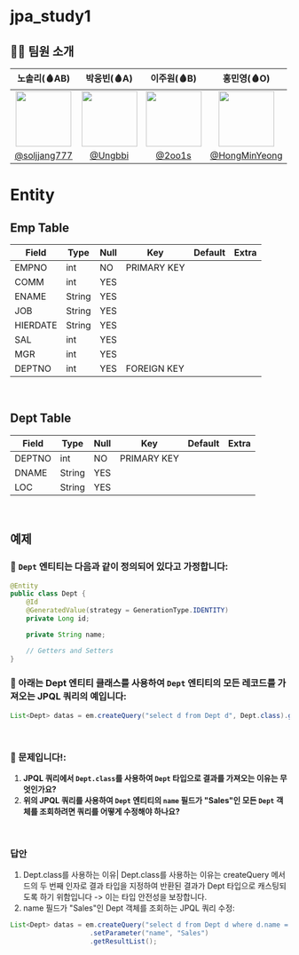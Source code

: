 # jpa_study1


## 👩‍💻 팀원 소개



|                                         노솔리(🩸AB)                                          |                                      박웅빈(🩸A)                                      |                                        이주원(🩸B)                                        |                                         홍민영(🩸O)                                          |
| :-------------------------------------------------------------------------------------: | :------------------------------------------------------------------------------: | :----------------------------------------------------------------------------------: | :-------------------------------------------------------------------------------------: |
| <img  width="100px" src="https://avatars.githubusercontent.com/soljjang777" /> | <img width="100px" src="https://avatars.githubusercontent.com/Ungbbi" /> | <img width="100px" src="https://avatars.githubusercontent.com/2oo1s"/> |     <img width="100px" src="https://avatars.githubusercontent.com/u/65701100?v=4"/>     |
|                       [@soljjang777](https://github.com/soljjang777)                        |           [@Ungbbi](https://github.com/Ungbbi)           |                      [@2oo1s](https://github.com/2oo1s)                      |                    [@HongMinYeong](https://github.com/HongMinYeong)                     |

# Entity

## Emp Table

| Field | Type | Null | Key | Default | Extra |
| --- | --- | --- | --- | --- | --- |
| EMPNO | int | NO | PRIMARY KEY |  |  |
| COMM | int | YES |  |  |  |
| ENAME | String | YES |  |  |  |
| JOB | String | YES |  |  |  |
| HIERDATE | String | YES |  |  |  |
| SAL | int | YES |  |  |  |
| MGR | int | YES |  |  |  |
| DEPTNO | int | YES | FOREIGN KEY |  |  |

<br>

## Dept Table

| Field | Type | Null | Key | Default | Extra |
| --- | --- | --- | --- | --- | --- |
| DEPTNO | int | NO | PRIMARY KEY |  |  |
| DNAME | String | YES |  |  |  |
| LOC | String | YES |  |  |  |

<br>

## 예제

### 🎁 `Dept` 엔티티는 다음과 같이 정의되어 있다고 가정합니다:

```java
@Entity
public class Dept {
    @Id
    @GeneratedValue(strategy = GenerationType.IDENTITY)
    private Long id;

    private String name;

    // Getters and Setters
}
```

### 🎁 아래는 Dept 엔티티 클래스를 사용하여 `Dept` 엔티티의 모든 레코드를 가져오는 JPQL 쿼리의 예입니다:

```java
List<Dept> datas = em.createQuery("select d from Dept d", Dept.class).getResultList();
```

<br>

### 🎱 문제입니다!:

1. **JPQL 쿼리에서 `Dept.class`를 사용하여 `Dept` 타입으로 결과를 가져오는 이유는 무엇인가요?**
2. **위의 JPQL 쿼리를 사용하여 `Dept` 엔티티의 `name` 필드가 "Sales"인 모든 `Dept` 객체를 조회하려면 쿼리를 어떻게 수정해야 하나요?**
<br>

### 답안

1. Dept.class를 사용하는 이유| Dept.class를 사용하는 이유는 createQuery 메서드의 두 번째 인자로 결과 타입을 지정하여 반환된 결과가 Dept 타입으로 캐스팅되도록 하기 위함입니다 -> 이는 타입 안전성을 보장합니다.
2. name 필드가 "Sales"인 Dept 객체를 조회하는 JPQL 쿼리 수정:

```java
List<Dept> datas = em.createQuery("select d from Dept d where d.name = :name", Dept.class)
                    .setParameter("name", "Sales")
                    .getResultList();
```
